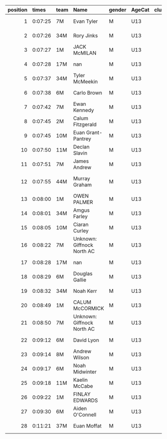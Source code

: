 |   position | times   | team   | Name                       | gender   | AgeCat   |   clubnumber | Club name             | Website                                |
|-----------:|:--------|:-------|:---------------------------|:---------|:---------|-------------:|:----------------------|:---------------------------------------|
|          1 | 0:07:25 | 7M     | Evan Tyler                 | M        | U13      |            7 | Giffnock North AC     | https://www.giffnocknorth.co.uk/       |
|          2 | 0:07:26 | 34M    | Rory Jinks                 | M        | U13      |           34 | Kilbarchan AAC        | https://kilbarchanaac.org.uk/          |
|          3 | 0:07:27 | 1M     | JACK McMILAN               | M        | U13      |            1 | East Kilbride AC      | http://www.ekac.org.uk/                |
|          4 | 0:07:28 | 17M    | nan                        | M        | U13      |           17 | Calderglen Harriers   | http://www.calderglenharriers.org.uk/  |
|          5 | 0:07:37 | 34M    | Tyler McMeekin             | M        | U13      |           34 | Kilbarchan AAC        | https://kilbarchanaac.org.uk/          |
|          6 | 0:07:38 | 6M     | Carlo Brown                | M        | U13      |            6 | Cambuslang Harriers   | https://cambuslangharriers.org/        |
|          7 | 0:07:42 | 7M     | Ewan Kennedy               | M        | U13      |            7 | Giffnock North AC     | https://www.giffnocknorth.co.uk/       |
|          8 | 0:07:45 | 2M     | Calum Fitzgerald           | M        | U13      |            2 | Kilmarnock H&AC       | http://www.kilmarnockharriers.com/     |
|          9 | 0:07:45 | 10M    | Euan Grant-Pantrey         | M        | U13      |           10 | Shettleston Harriers  | http://shettlestonharriers.org.uk/     |
|         10 | 0:07:50 | 11M    | Declan Slavin              | M        | U13      |           11 | Airdrie Harriers      | http://airdrieharriers.org/            |
|         11 | 0:07:51 | 7M     | James Andrew               | M        | U13      |            7 | Giffnock North AC     | https://www.giffnocknorth.co.uk/       |
|         12 | 0:07:55 | 44M    | Murray Graham              | M        | U13      |           44 | North Ayrshire AAC    | https://naathletics.co.uk/             |
|         13 | 0:08:00 | 1M     | OWEN PALMER                | M        | U13      |            1 | East Kilbride AC      | http://www.ekac.org.uk/                |
|         14 | 0:08:01 | 34M    | Amgus Farley               | M        | U13      |           34 | Kilbarchan AAC        | https://kilbarchanaac.org.uk/          |
|         15 | 0:08:05 | 10M    | Ciaran Curley              | M        | U13      |           10 | Shettleston Harriers  | http://shettlestonharriers.org.uk/     |
|         16 | 0:08:22 | 7M     | Unknown: Giffnock North AC | M        | U13      |            7 | Giffnock North AC     | https://www.giffnocknorth.co.uk/       |
|         17 | 0:08:28 | 17M    | nan                        | M        | U13      |           17 | Calderglen Harriers   | http://www.calderglenharriers.org.uk/  |
|         18 | 0:08:29 | 6M     | Douglas Gallie             | M        | U13      |            6 | Cambuslang Harriers   | https://cambuslangharriers.org/        |
|         19 | 0:08:32 | 34M    | Noah Kerr                  | M        | U13      |           34 | Kilbarchan AAC        | https://kilbarchanaac.org.uk/          |
|         20 | 0:08:49 | 1M     | CALUM McCORMICK            | M        | U13      |            1 | East Kilbride AC      | http://www.ekac.org.uk/                |
|         21 | 0:08:50 | 7M     | Unknown: Giffnock North AC | M        | U13      |            7 | Giffnock North AC     | https://www.giffnocknorth.co.uk/       |
|         22 | 0:09:12 | 6M     | David Lyon                 | M        | U13      |            6 | Cambuslang Harriers   | https://cambuslangharriers.org/        |
|         23 | 0:09:14 | 8M     | Andrew Wilson              | M        | U13      |            8 | Bellahouston Harriers | http://www.bellahoustonharriers.co.uk/ |
|         24 | 0:09:17 | 6M     | Noah Midwinter             | M        | U13      |            6 | Cambuslang Harriers   | https://cambuslangharriers.org/        |
|         25 | 0:09:18 | 11M    | Kaelin McCabe              | M        | U13      |           11 | Airdrie Harriers      | http://airdrieharriers.org/            |
|         26 | 0:09:22 | 1M     | FINLAY EDWARDS             | M        | U13      |            1 | East Kilbride AC      | http://www.ekac.org.uk/                |
|         27 | 0:09:30 | 6M     | Aiden O'Connell            | M        | U13      |            6 | Cambuslang Harriers   | https://cambuslangharriers.org/        |
|         28 | 0:11:21 | 37M    | Euan Moffat                | M        | U13      |           37 | Law & District AAC    | http://www.lawaac.co.uk/               |